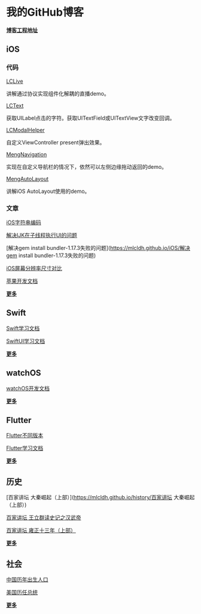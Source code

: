 # 我的GitHub博客

**[博客工程地址](https://github.com/mlcldh/mlcldh.github.io)**

## iOS

### 代码

[LCLive](https://github.com/mlcldh/LCLive)

讲解通过协议实现组件化解耦的直播demo。

[LCText](https://github.com/mlcldh/LCText)

获取UILabel点击的字符。获取UITextField或UITextView文字改变回调。

[LCModalHelper](https://github.com/mlcldh/LCModalHelper)

自定义ViewController present弹出效果。

[MengNavigation](https://github.com/mlcldh/MengNavigation)

实现在自定义导航栏的情况下，依然可以左侧边缘拖动返回的demo。

[MengAutoLayout](https://github.com/mlcldh/MengAutoLayout)

讲解iOS AutoLayout使用的demo。

### 文章

[iOS字符串编码](https://mlcldh.github.io/iOS/iOS字符串编码)

[解决IJK在子线程执行UI的问题](https://mlcldh.github.io/iOS/解决IJK在子线程执行UI的问题)

[解决gem install bundler-1.17.3失败的问题](https://mlcldh.github.io/iOS/解决gem install bundler-1.17.3失败的问题)

[iOS屏幕分辨率尺寸对比](https://github.com/mlcldh/iOS屏幕分辨率尺寸对比)

[苹果开发文档](https://mlcldh.github.io/iOS/苹果开发文档)

**[更多](https://mlcldh.github.io/iOS/)**

## Swift

[Swift学习文档](https://mlcldh.github.io/Swift/Swift学习文档)

[SwiftUI学习文档](https://mlcldh.github.io/Swift/SwiftUI学习文档)

**[更多](https://mlcldh.github.io/Swift/)**

## watchOS

[watchOS开发文档](https://mlcldh.github.io/watchOS/watchOS开发文档)

**[更多](https://mlcldh.github.io/watchOS/)**

## Flutter

[Flutter不同版本](https://mlcldh.github.io/Flutter/Flutter不同版本)

[Flutter学习文档](https://mlcldh.github.io/Flutter/Flutter学习文档)

**[更多](https://mlcldh.github.io/Flutter/)**

## 历史

[百家讲坛 大秦崛起（上部）](https://mlcldh.github.io/history/百家讲坛 大秦崛起（上部）)

[百家讲坛 王立群读史记之汉武帝](https://mlcldh.github.io/history/%E7%99%BE%E5%AE%B6%E8%AE%B2%E5%9D%9B%20%E7%8E%8B%E7%AB%8B%E7%BE%A4%E8%AF%BB%E5%8F%B2%E8%AE%B0%E4%B9%8B%E6%B1%89%E6%AD%A6%E5%B8%9D)

[百家讲坛 雍正十三年（上部）](https://mlcldh.github.io/history/%E7%99%BE%E5%AE%B6%E8%AE%B2%E5%9D%9B%20%E9%9B%8D%E6%AD%A3%E5%8D%81%E4%B8%89%E5%B9%B4%EF%BC%88%E4%B8%8A%E9%83%A8%EF%BC%89)

**[更多](https://mlcldh.github.io/history/)**

## 社会

[中国历年出生人口](https://mlcldh.github.io/society/中国历年出生人口)

[美国历任总统](https://mlcldh.github.io/society/美国历任总统)

**[更多](https://mlcldh.github.io/society/)**

